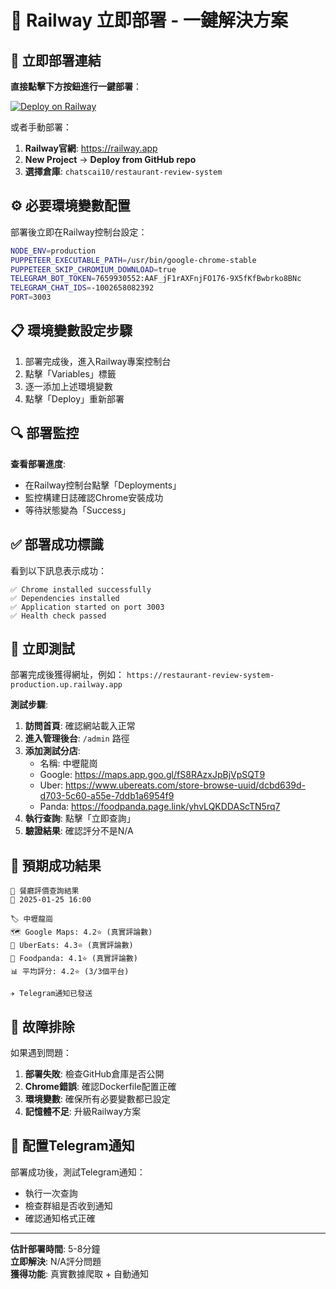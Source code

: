 # 🚀 Railway 立即部署 - 一鍵解決方案

## 🎯 立即部署連結
**直接點擊下方按鈕進行一鍵部署**：

[![Deploy on Railway](https://railway.app/button.svg)](https://railway.app/new/template/OTcNAY)

或者手動部署：
1. **Railway官網**: https://railway.app
2. **New Project** → **Deploy from GitHub repo**
3. **選擇倉庫**: `chatscai10/restaurant-review-system`

## ⚙️ 必要環境變數配置
部署後立即在Railway控制台設定：

```bash
NODE_ENV=production
PUPPETEER_EXECUTABLE_PATH=/usr/bin/google-chrome-stable
PUPPETEER_SKIP_CHROMIUM_DOWNLOAD=true
TELEGRAM_BOT_TOKEN=7659930552:AAF_jF1rAXFnjFO176-9X5fKfBwbrko8BNc
TELEGRAM_CHAT_IDS=-1002658082392
PORT=3003
```

## 📋 環境變數設定步驟
1. 部署完成後，進入Railway專案控制台
2. 點擊「Variables」標籤
3. 逐一添加上述環境變數
4. 點擊「Deploy」重新部署

## 🔍 部署監控
**查看部署進度**:
- 在Railway控制台點擊「Deployments」
- 監控構建日誌確認Chrome安裝成功
- 等待狀態變為「Success」

## ✅ 部署成功標識
看到以下訊息表示成功：
```
✅ Chrome installed successfully
✅ Dependencies installed
✅ Application started on port 3003
✅ Health check passed
```

## 🧪 立即測試
部署完成後獲得網址，例如：
`https://restaurant-review-system-production.up.railway.app`

**測試步驟**:
1. **訪問首頁**: 確認網站載入正常
2. **進入管理後台**: `/admin` 路徑
3. **添加測試分店**:
   - 名稱: 中壢龍崗
   - Google: https://maps.app.goo.gl/fS8RAzxJpBjVpSQT9
   - Uber: https://www.ubereats.com/store-browse-uuid/dcbd639d-d703-5c60-a55e-7ddb1a6954f9
   - Panda: https://foodpanda.page.link/yhvLQKDDAScTN5rq7
4. **執行查詢**: 點擊「立即查詢」
5. **驗證結果**: 確認評分不是N/A

## 🎉 預期成功結果
```
🏪 餐廳評價查詢結果
📅 2025-01-25 16:00

🏷️ 中壢龍崗
🗺️ Google Maps: 4.2⭐ (真實評論數)
🚗 UberEats: 4.3⭐ (真實評論數)
🐼 Foodpanda: 4.1⭐ (真實評論數)
📊 平均評分: 4.2⭐ (3/3個平台)

✈️ Telegram通知已發送
```

## 🔧 故障排除
如果遇到問題：

1. **部署失敗**: 檢查GitHub倉庫是否公開
2. **Chrome錯誤**: 確認Dockerfile配置正確
3. **環境變數**: 確保所有必要變數都已設定
4. **記憶體不足**: 升級Railway方案

## 📱 配置Telegram通知
部署成功後，測試Telegram通知：
- 執行一次查詢
- 檢查群組是否收到通知
- 確認通知格式正確

---

**估計部署時間**: 5-8分鐘  
**立即解決**: N/A評分問題  
**獲得功能**: 真實數據爬取 + 自動通知